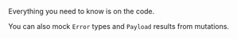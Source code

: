 Everything you need to know is on the code.

You can also mock `Error` types and `Payload` results from mutations.
